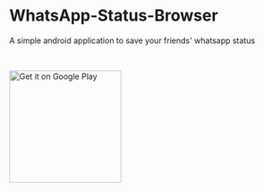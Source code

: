 # WhatsApp-Status-Browser
A simple android application to save your friends' whatsapp status

</br>

<a href="https://play.google.com/store/apps/details?id=com.theah64.whatsappstatusbrowser"><img alt="Get it on Google Play" src="https://play.google.com/intl/en_us/badges/images/generic/en_badge_web_generic.png" width="200px"/></a>
